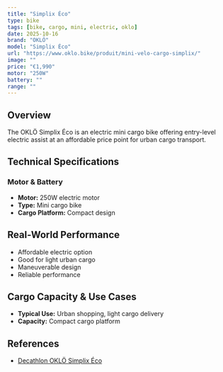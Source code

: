 ```yaml
---
title: "Simplix Éco"
type: bike
tags: [bike, cargo, mini, electric, oklo]
date: 2025-10-16
brand: "OKLÖ"
model: "Simplix Éco"
url: "https://www.oklo.bike/produit/mini-velo-cargo-simplix/"
image: ""
price: "€1,990"
motor: "250W"
battery: ""
range: ""
---
```


## Overview

The OKLÖ Simplix Éco is an electric mini cargo bike offering entry-level electric assist at an affordable price point for urban cargo transport.

## Technical Specifications

### Motor & Battery

- **Motor:** 250W electric motor
- **Type:** Mini cargo bike
- **Cargo Platform:** Compact design

## Real-World Performance

- Affordable electric option
- Good for light urban cargo
- Maneuverable design
- Reliable performance

## Cargo Capacity & Use Cases

- **Typical Use:** Urban shopping, light cargo delivery
- **Capacity:** Compact cargo platform

## References

- [Decathlon OKLÖ Simplix Éco](https://www.decathlon.fr/)
